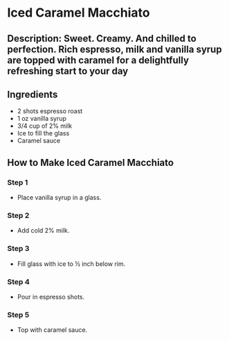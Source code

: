 # Iced Caramel Macchiato

## Description: Sweet. Creamy. And chilled to perfection. Rich espresso, milk and vanilla syrup are topped with caramel for a delightfully refreshing start to your day

## Ingredients

- 2 shots espresso roast
- 1 oz vanilla syrup
- 3/4 cup of 2% milk
- Ice to fill the glass
- Caramel sauce

## How to Make Iced Caramel Macchiato

### Step 1

- Place vanilla syrup in a glass.

### Step 2

- Add cold 2% milk.

### Step 3

- Fill glass with ice to ½ inch below rim.

### Step 4

- Pour in espresso shots.

### Step 5

- Top with caramel sauce.
